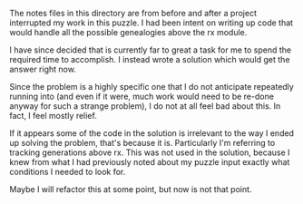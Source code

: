 The notes files in this directory are from before and after a project interrupted my work in this puzzle. I had been intent on writing up code that would handle all the possible genealogies above the rx module.

I have since decided that is currently far to great a task for me to spend the required time to accomplish. I instead wrote a solution which would get the answer right now.

Since the problem is a highly specific one that I do not anticipate repeatedly running into (and even if it were, much work would need to be re-done anyway for such a strange problem), I do not at all feel bad about this. In fact, I feel mostly relief.

If it appears some of the code in the solution is irrelevant to the way I ended up solving the problem, that's because it is. Particularly I'm referring to tracking generations above rx. This was not used in the solution, because I knew from what I had previously noted about my puzzle input exactly what conditions I needed to look for.

Maybe I will refactor this at some point, but now is not that point.
